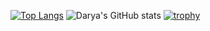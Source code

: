 [![Top Langs](https://github-readme-stats.vercel.app/api/top-langs/?username=darya1380&layout=chartreuse-dark)](https://github.com/anuraghazra/github-readme-stats)
![Darya's GitHub stats](https://github-readme-stats.vercel.app/api?username=darya1380&show_icons=true&layout=chartreuse-dark)
[![trophy](https://github-profile-trophy.vercel.app/?username=darya1380)](https://github.com/ryo-ma/github-profile-trophy)



